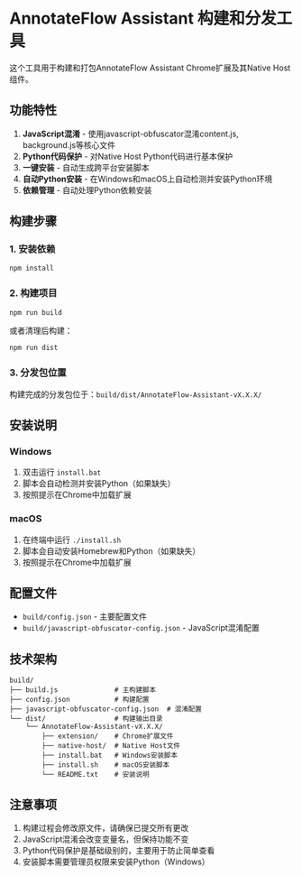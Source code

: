 # AnnotateFlow Assistant 构建和分发工具

这个工具用于构建和打包AnnotateFlow Assistant Chrome扩展及其Native Host组件。

## 功能特性

1. **JavaScript混淆** - 使用javascript-obfuscator混淆content.js, background.js等核心文件
2. **Python代码保护** - 对Native Host Python代码进行基本保护
3. **一键安装** - 自动生成跨平台安装脚本
4. **自动Python安装** - 在Windows和macOS上自动检测并安装Python环境
5. **依赖管理** - 自动处理Python依赖安装

## 构建步骤

### 1. 安装依赖

```bash
npm install
```

### 2. 构建项目

```bash
npm run build
```

或者清理后构建：

```bash
npm run dist
```

### 3. 分发包位置

构建完成的分发包位于：`build/dist/AnnotateFlow-Assistant-vX.X.X/`

## 安装说明

### Windows

1. 双击运行 `install.bat`
2. 脚本会自动检测并安装Python（如果缺失）
3. 按照提示在Chrome中加载扩展

### macOS

1. 在终端中运行 `./install.sh`
2. 脚本会自动安装Homebrew和Python（如果缺失）
3. 按照提示在Chrome中加载扩展

## 配置文件

- `build/config.json` - 主要配置文件
- `build/javascript-obfuscator-config.json` - JavaScript混淆配置

## 技术架构

```
build/
├── build.js              # 主构建脚本
├── config.json           # 构建配置
├── javascript-obfuscator-config.json  # 混淆配置
└── dist/                 # 构建输出目录
    └── AnnotateFlow-Assistant-vX.X.X/
        ├── extension/    # Chrome扩展文件
        ├── native-host/  # Native Host文件
        ├── install.bat   # Windows安装脚本
        ├── install.sh    # macOS安装脚本
        └── README.txt    # 安装说明
```

## 注意事项

1. 构建过程会修改原文件，请确保已提交所有更改
2. JavaScript混淆会改变变量名，但保持功能不变
3. Python代码保护是基础级别的，主要用于防止简单查看
4. 安装脚本需要管理员权限来安装Python（Windows）